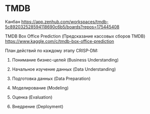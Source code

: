 # TMDB

Канбан https://app.zenhub.com/workspaces/tmdb-5c892032528594118690c6b5/boards?repos=175445408

TMDB Box Office Prediction (Предсказание кассовых сборов TMDB) https://www.kaggle.com/c/tmdb-box-office-prediction

План действий по каждому этапу CRISP-DM:

1. Понимание бизнес-целей (Business Understanding)





2. Начальное изучение данных (Data Understanding)





3. Подготовка данных (Data Preparation)





4. Моделирование (Modeling)





5. Оценка (Evaluation)





6. Внедрение (Deployment)
